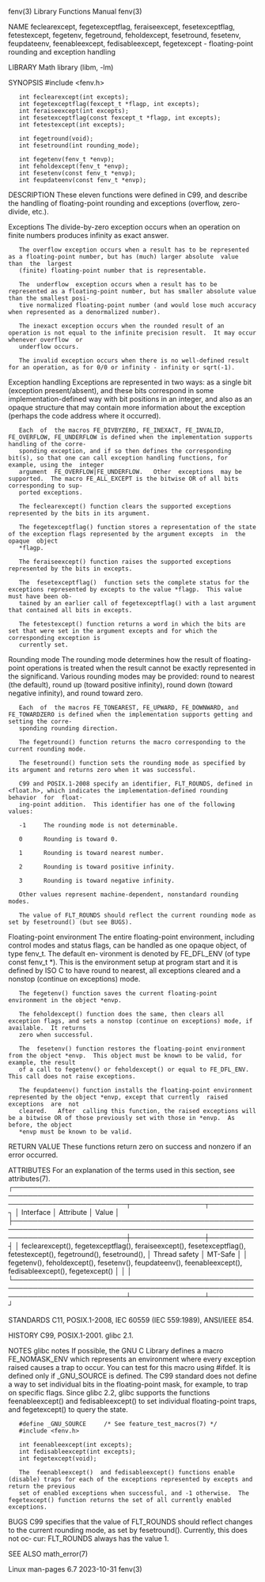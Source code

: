 fenv(3)								   Library Functions Manual							       fenv(3)

NAME
       feclearexcept,  fegetexceptflag,	 feraiseexcept,	 fesetexceptflag, fetestexcept, fegetenv, fegetround, feholdexcept, fesetround, fesetenv, feupdateenv,
       feenableexcept, fedisableexcept, fegetexcept - floating-point rounding and exception handling

LIBRARY
       Math library (libm, -lm)

SYNOPSIS
       #include <fenv.h>

       int feclearexcept(int excepts);
       int fegetexceptflag(fexcept_t *flagp, int excepts);
       int feraiseexcept(int excepts);
       int fesetexceptflag(const fexcept_t *flagp, int excepts);
       int fetestexcept(int excepts);

       int fegetround(void);
       int fesetround(int rounding_mode);

       int fegetenv(fenv_t *envp);
       int feholdexcept(fenv_t *envp);
       int fesetenv(const fenv_t *envp);
       int feupdateenv(const fenv_t *envp);

DESCRIPTION
       These eleven functions were defined in C99, and describe the handling of floating-point rounding and exceptions (overflow, zero-divide, etc.).

   Exceptions
       The divide-by-zero exception occurs when an operation on finite numbers produces infinity as exact answer.

       The overflow exception occurs when a result has to be represented as a floating-point number, but has (much) larger absolute  value  than  the  largest
       (finite) floating-point number that is representable.

       The  underflow  exception occurs when a result has to be represented as a floating-point number, but has smaller absolute value than the smallest posi‐
       tive normalized floating-point number (and would lose much accuracy when represented as a denormalized number).

       The inexact exception occurs when the rounded result of an operation is not equal to the infinite precision result.  It may occur whenever overflow  or
       underflow occurs.

       The invalid exception occurs when there is no well-defined result for an operation, as for 0/0 or infinity - infinity or sqrt(-1).

   Exception handling
       Exceptions  are	represented in two ways: as a single bit (exception present/absent), and these bits correspond in some implementation-defined way with
       bit positions in an integer, and also as an opaque structure that may contain more information about the exception (perhaps the code address  where  it
       occurred).

       Each  of	 the macros FE_DIVBYZERO, FE_INEXACT, FE_INVALID, FE_OVERFLOW, FE_UNDERFLOW is defined when the implementation supports handling of the corre‐
       sponding exception, and if so then defines the corresponding bit(s), so that one can call exception handling functions, for example, using the  integer
       argument	 FE_OVERFLOW|FE_UNDERFLOW.   Other  exceptions	may be supported.  The macro FE_ALL_EXCEPT is the bitwise OR of all bits corresponding to sup‐
       ported exceptions.

       The feclearexcept() function clears the supported exceptions represented by the bits in its argument.

       The fegetexceptflag() function stores a representation of the state of the exception flags represented by the argument excepts  in  the	opaque	object
       *flagp.

       The feraiseexcept() function raises the supported exceptions represented by the bits in excepts.

       The  fesetexceptflag()  function sets the complete status for the exceptions represented by excepts to the value *flagp.	 This value must have been ob‐
       tained by an earlier call of fegetexceptflag() with a last argument that contained all bits in excepts.

       The fetestexcept() function returns a word in which the bits are set that were set in the argument excepts and for which the corresponding exception is
       currently set.

   Rounding mode
       The rounding mode determines how the result of floating-point operations is treated when the result cannot be exactly represented in  the  significand.
       Various rounding modes may be provided: round to nearest (the default), round up (toward positive infinity), round down (toward negative infinity), and
       round toward zero.

       Each  of	 the macros FE_TONEAREST, FE_UPWARD, FE_DOWNWARD, and FE_TOWARDZERO is defined when the implementation supports getting and setting the corre‐
       sponding rounding direction.

       The fegetround() function returns the macro corresponding to the current rounding mode.

       The fesetround() function sets the rounding mode as specified by its argument and returns zero when it was successful.

       C99 and POSIX.1-2008 specify an identifier, FLT_ROUNDS, defined in <float.h>, which indicates the implementation-defined rounding behavior  for	float‐
       ing-point addition.  This identifier has one of the following values:

       -1     The rounding mode is not determinable.

       0      Rounding is toward 0.

       1      Rounding is toward nearest number.

       2      Rounding is toward positive infinity.

       3      Rounding is toward negative infinity.

       Other values represent machine-dependent, nonstandard rounding modes.

       The value of FLT_ROUNDS should reflect the current rounding mode as set by fesetround() (but see BUGS).

   Floating-point environment
       The  entire floating-point environment, including control modes and status flags, can be handled as one opaque object, of type fenv_t.  The default en‐
       vironment is denoted by FE_DFL_ENV (of type const fenv_t *).  This is the environment setup at program start and it is defined by ISO C to  have	 round
       to nearest, all exceptions cleared and a nonstop (continue on exceptions) mode.

       The fegetenv() function saves the current floating-point environment in the object *envp.

       The feholdexcept() function does the same, then clears all exception flags, and sets a nonstop (continue on exceptions) mode, if available.  It returns
       zero when successful.

       The  fesetenv() function restores the floating-point environment from the object *envp.	This object must be known to be valid, for example, the result
       of a call to fegetenv() or feholdexcept() or equal to FE_DFL_ENV.  This call does not raise exceptions.

       The feupdateenv() function installs the floating-point environment represented by the object *envp, except that currently  raised  exceptions  are  not
       cleared.	  After	 calling this function, the raised exceptions will be a bitwise OR of those previously set with those in *envp.	 As before, the object
       *envp must be known to be valid.

RETURN VALUE
       These functions return zero on success and nonzero if an error occurred.

ATTRIBUTES
       For an explanation of the terms used in this section, see attributes(7).
       ┌───────────────────────────────────────────────────────────────────────────────────────────────────────────────────────────┬───────────────┬─────────┐
       │ Interface														   │ Attribute	   │ Value   │
       ├───────────────────────────────────────────────────────────────────────────────────────────────────────────────────────────┼───────────────┼─────────┤
       │ feclearexcept(), fegetexceptflag(), feraiseexcept(), fesetexceptflag(), fetestexcept(), fegetround(), fesetround(),	   │ Thread safety │ MT-Safe │
       │ fegetenv(), feholdexcept(), fesetenv(), feupdateenv(), feenableexcept(), fedisableexcept(), fegetexcept()		   │		   │	     │
       └───────────────────────────────────────────────────────────────────────────────────────────────────────────────────────────┴───────────────┴─────────┘

STANDARDS
       C11, POSIX.1-2008, IEC 60559 (IEC 559:1989), ANSI/IEEE 854.

HISTORY
       C99, POSIX.1-2001.  glibc 2.1.

NOTES
   glibc notes
       If possible, the GNU C Library defines a macro FE_NOMASK_ENV which represents an environment where every exception raised causes a trap to occur.   You
       can  test for this macro using #ifdef.  It is defined only if _GNU_SOURCE is defined.  The C99 standard does not define a way to set individual bits in
       the floating-point mask, for example, to trap on specific flags.	 Since glibc 2.2, glibc supports the functions feenableexcept() and  fedisableexcept()
       to set individual floating-point traps, and fegetexcept() to query the state.

       #define _GNU_SOURCE	   /* See feature_test_macros(7) */
       #include <fenv.h>

       int feenableexcept(int excepts);
       int fedisableexcept(int excepts);
       int fegetexcept(void);

       The  feenableexcept()  and fedisableexcept() functions enable (disable) traps for each of the exceptions represented by excepts and return the previous
       set of enabled exceptions when successful, and -1 otherwise.  The fegetexcept() function returns the set of all currently enabled exceptions.

BUGS
       C99 specifies that the value of FLT_ROUNDS should reflect changes to the current rounding mode, as set by fesetround().	Currently, this does  not  oc‐
       cur: FLT_ROUNDS always has the value 1.

SEE ALSO
       math_error(7)

Linux man-pages 6.7							  2023-10-31								       fenv(3)
